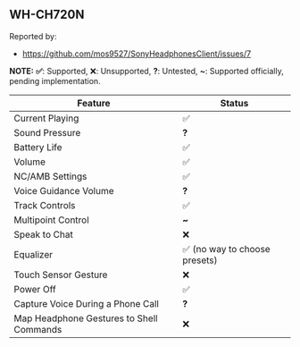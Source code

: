 WH-CH720N
---
Reported by:
- https://github.com/mos9527/SonyHeadphonesClient/issues/7

**NOTE:** **✅**: Supported, ❌: Unsupported, **?**: Untested, **~**: Supported officially, pending implementation.

| Feature                                  | Status                       |
|------------------------------------------|------------------------------|
| Current Playing                          | ✅                            |
| Sound Pressure                           | **?**                        |
| Battery Life                             | ✅                            |
| Volume                                   | ✅                            |
| NC/AMB Settings                          | ✅                            |
| Voice Guidance Volume                    | **?**                        |
| Track Controls                           | ✅                            |
| Multipoint Control                       | **~**                        |
| Speak to Chat                            | ❌                            |
| Equalizer                                | ✅ (no way to choose presets) |
| Touch Sensor Gesture                     | ❌                            |
| Power Off                                | ✅                            |
| Capture Voice During a Phone Call        | **?**                        |
| Map Headphone Gestures to Shell Commands | ❌                            |
